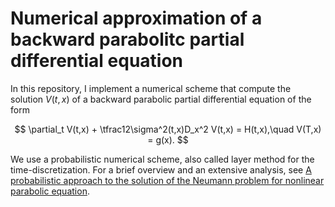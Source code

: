 # Numerical approximation of a backward parabolitc partial differential equation

In this repository, I implement a numerical scheme that compute the solution $V(t,x)$ of a backward parabolic partial differential equation of the form

$$
\partial_t V(t,x) + \tfrac12\sigma^2(t,x)D_x^2 V(t,x) = H(t,x),\quad V(T,x) = g(x).
$$

We use a probabilistic numerical scheme, also called layer method for the time-discretization. For a brief overview and an extensive analysis, see [A probabilistic approach to the solution of the Neumann
problem for nonlinear parabolic equation](https://doi.org/10.1093/imanum/22.4.599).
